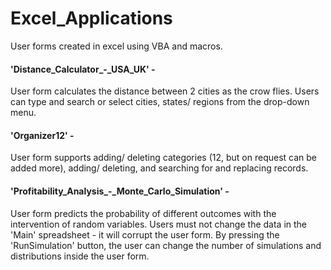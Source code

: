 # Excel_Applications
User forms created in excel using VBA and macros.

#### 'Distance_Calculator_-_USA_UK' -
User form calculates the distance between 2 cities as the crow flies. Users can type and search or select cities, states/ regions from the drop-down menu.

#### 'Organizer12' -
User form supports adding/ deleting categories (12, but on request can be added more), adding/ deleting, and searching for and replacing records.

#### 'Profitability_Analysis_-_Monte_Carlo_Simulation' -
User form predicts the probability of different outcomes with the intervention of random variables. Users must not change the data in the 'Main' spreadsheet - it will corrupt the user form. By pressing the 'RunSimulation' button, the user can change the number of simulations and distributions inside the user form.
